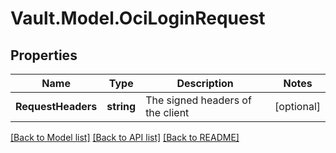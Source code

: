 # Vault.Model.OciLoginRequest

## Properties

Name | Type | Description | Notes
------------ | ------------- | ------------- | -------------
**RequestHeaders** | **string** | The signed headers of the client | [optional] 

[[Back to Model list]](../README.md#documentation-for-models) [[Back to API list]](../README.md#documentation-for-api-endpoints) [[Back to README]](../README.md)

